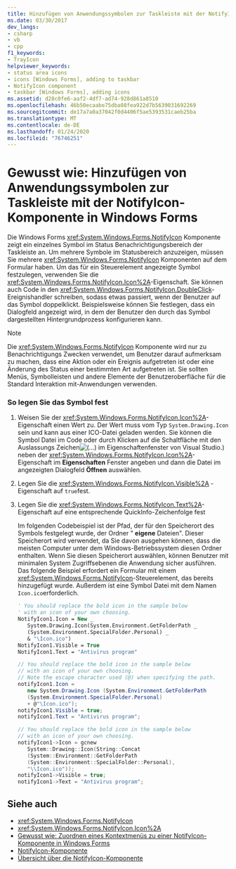 ```yaml
---
title: Hinzufügen von Anwendungssymbolen zur Taskleiste mit der NotifyIcon-Komponente
ms.date: 03/30/2017
dev_langs:
- csharp
- vb
- cpp
f1_keywords:
- TrayIcon
helpviewer_keywords:
- status area icons
- icons [Windows Forms], adding to taskbar
- NotifyIcon component
- taskbar [Windows Forms], adding icons
ms.assetid: d28c0fe6-aaf2-4df7-ad74-928d861a8510
ms.openlocfilehash: 46b50ecaabe75dba08fea922d7b5639031692269
ms.sourcegitcommit: de17a7a0a37042f0d4406f5ae5393531caeb25ba
ms.translationtype: MT
ms.contentlocale: de-DE
ms.lasthandoff: 01/24/2020
ms.locfileid: "76746251"
---
```

# <a name="how-to-add-application-icons-to-the-taskbar-with-the-windows-forms-notifyicon-component"></a>Gewusst wie: Hinzufügen von Anwendungssymbolen zur Taskleiste mit der NotifyIcon-Komponente in Windows Forms

Die Windows Forms <xref:System.Windows.Forms.NotifyIcon> Komponente zeigt ein einzelnes Symbol im Status Benachrichtigungsbereich der Taskleiste an. Um mehrere Symbole im Statusbereich anzuzeigen, müssen Sie mehrere <xref:System.Windows.Forms.NotifyIcon> Komponenten auf dem Formular haben. Um das für ein Steuerelement angezeigte Symbol festzulegen, verwenden Sie die <xref:System.Windows.Forms.NotifyIcon.Icon%2A>-Eigenschaft. Sie können auch Code in den <xref:System.Windows.Forms.NotifyIcon.DoubleClick>-Ereignishandler schreiben, sodass etwas passiert, wenn der Benutzer auf das Symbol doppelklickt. Beispielsweise können Sie festlegen, dass ein Dialogfeld angezeigt wird, in dem der Benutzer den durch das Symbol dargestellten Hintergrundprozess konfigurieren kann.

> [!NOTE]
> Die <xref:System.Windows.Forms.NotifyIcon> Komponente wird nur zu Benachrichtigungs Zwecken verwendet, um Benutzer darauf aufmerksam zu machen, dass eine Aktion oder ein Ereignis aufgetreten ist oder eine Änderung des Status einer bestimmten Art aufgetreten ist. Sie sollten Menüs, Symbolleisten und andere Elemente der Benutzeroberfläche für die Standard Interaktion mit-Anwendungen verwenden.

### <a name="to-set-the-icon"></a>So legen Sie das Symbol fest

1. Weisen Sie der <xref:System.Windows.Forms.NotifyIcon.Icon%2A>-Eigenschaft einen Wert zu. Der Wert muss vom Typ `System.Drawing.Icon` sein und kann aus einer ICO-Datei geladen werden. Sie können die Symbol Datei im Code oder durch Klicken auf die Schaltfläche mit den Auslassungs Zeichen![(...) im Eigenschaftenfenster von Visual Studio.](./media/visual-studio-ellipsis-button.png)) neben der <xref:System.Windows.Forms.NotifyIcon.Icon%2A>-Eigenschaft im **Eigenschaften** Fenster angeben und dann die Datei im angezeigten Dialogfeld **Öffnen** auswählen.

2. Legen Sie die <xref:System.Windows.Forms.NotifyIcon.Visible%2A> -Eigenschaft auf `true`fest.

3. Legen Sie die <xref:System.Windows.Forms.NotifyIcon.Text%2A>-Eigenschaft auf eine entsprechende QuickInfo-Zeichenfolge fest

     Im folgenden Codebeispiel ist der Pfad, der für den Speicherort des Symbols festgelegt wurde, der Ordner " **eigene** Dateien". Dieser Speicherort wird verwendet, da Sie davon ausgehen können, dass die meisten Computer unter dem Windows-Betriebssystem diesen Ordner enthalten. Wenn Sie diesen Speicherort auswählen, können Benutzer mit minimalen System Zugriffsebenen die Anwendung sicher ausführen. Das folgende Beispiel erfordert ein Formular mit einem <xref:System.Windows.Forms.NotifyIcon>-Steuerelement, das bereits hinzugefügt wurde. Außerdem ist eine Symbol Datei mit dem Namen `Icon.ico`erforderlich.

    ```vb
    ' You should replace the bold icon in the sample below
    ' with an icon of your own choosing.
    NotifyIcon1.Icon = New _
       System.Drawing.Icon(System.Environment.GetFolderPath _
       (System.Environment.SpecialFolder.Personal) _
       & "\Icon.ico")
    NotifyIcon1.Visible = True
    NotifyIcon1.Text = "Antivirus program"
    ```

    ```csharp
    // You should replace the bold icon in the sample below
    // with an icon of your own choosing.
    // Note the escape character used (@) when specifying the path.
    notifyIcon1.Icon =
       new System.Drawing.Icon (System.Environment.GetFolderPath
       (System.Environment.SpecialFolder.Personal)
       + @"\Icon.ico");
    notifyIcon1.Visible = true;
    notifyIcon1.Text = "Antivirus program";
    ```

    ```cpp
    // You should replace the bold icon in the sample below
    // with an icon of your own choosing.
    notifyIcon1->Icon = gcnew
       System::Drawing::Icon(String::Concat
       (System::Environment::GetFolderPath
       (System::Environment::SpecialFolder::Personal),
       "\\Icon.ico"));
    notifyIcon1->Visible = true;
    notifyIcon1->Text = "Antivirus program";
    ```

## <a name="see-also"></a>Siehe auch

- <xref:System.Windows.Forms.NotifyIcon>
- <xref:System.Windows.Forms.NotifyIcon.Icon%2A>
- [Gewusst wie: Zuordnen eines Kontextmenüs zu einer NotifyIcon-Komponente in Windows Forms](how-to-associate-a-shortcut-menu-with-a-windows-forms-notifyicon-component.md)
- [NotifyIcon-Komponente](notifyicon-component-windows-forms.md)
- [Übersicht über die NotifyIcon-Komponente](notifyicon-component-overview-windows-forms.md)
